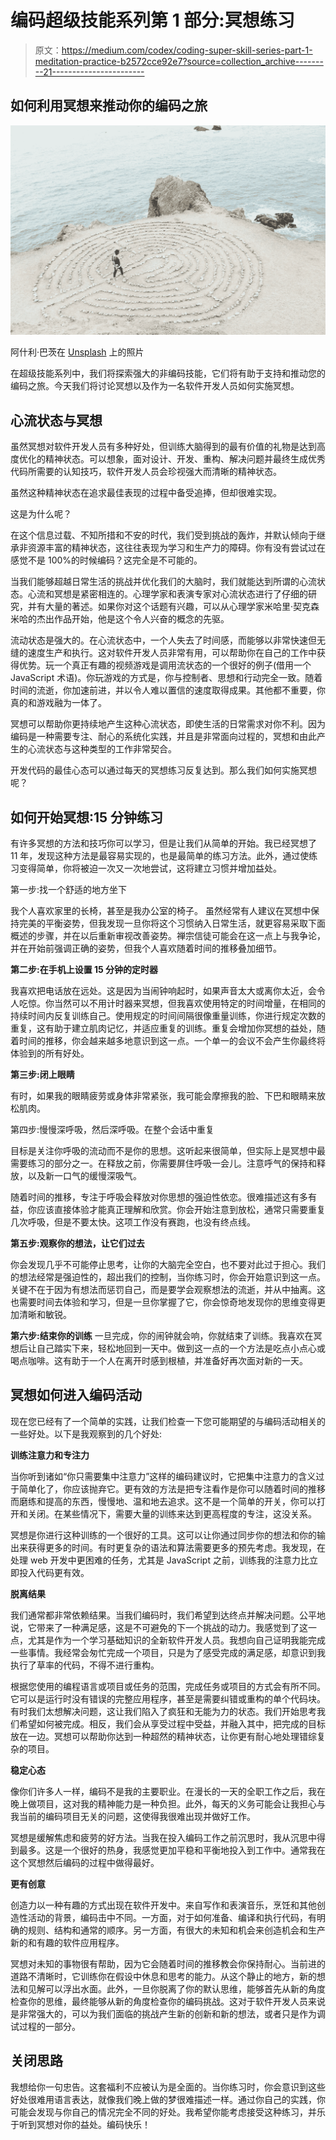# 编码超级技能系列第 1 部分:冥想练习

> 原文：<https://medium.com/codex/coding-super-skill-series-part-1-meditation-practice-b2572cce92e7?source=collection_archive---------21----------------------->

## 如何利用冥想来推动你的编码之旅

![](img/021e6cb4d823e90d74dab589c998e21e.png)

阿什利·巴茨在 [Unsplash](https://unsplash.com/s/photos/meditation-and-software?utm_source=unsplash&utm_medium=referral&utm_content=creditCopyText) 上的照片

在超级技能系列中，我们将探索强大的非编码技能，它们将有助于支持和推动您的编码之旅。今天我们将讨论冥想以及作为一名软件开发人员如何实施冥想。

## 心流状态与冥想

虽然冥想对软件开发人员有多种好处，但训练大脑得到的最有价值的礼物是达到高度优化的精神状态。可以想象，面对设计、开发、重构、解决问题并最终生成优秀代码所需要的认知技巧，软件开发人员会珍视强大而清晰的精神状态。

虽然这种精神状态在追求最佳表现的过程中备受追捧，但却很难实现。

这是为什么呢？

在这个信息过载、不知所措和不安的时代，我们受到挑战的轰炸，并默认倾向于继承非资源丰富的精神状态，这往往表现为学习和生产力的障碍。你有没有尝试过在感觉不是 100%的时候编码？这完全是不可能的。

当我们能够超越日常生活的挑战并优化我们的大脑时，我们就能达到所谓的心流状态。心流和冥想是紧密相连的。心理学家和表演专家对心流状态进行了仔细的研究，并有大量的著述。如果你对这个话题有兴趣，可以从心理学家米哈里·契克森米哈的杰出作品开始，他是这个令人兴奋的概念的先驱。

流动状态是强大的。在心流状态中，一个人失去了时间感，而能够以非常快速但无缝的速度生产和执行。这对软件开发人员非常有用，可以帮助你在自己的工作中获得优势。玩一个真正有趣的视频游戏是调用流状态的一个很好的例子(借用一个 JavaScript 术语)。你玩游戏的方式是，你与控制者、思想和行动完全一致。随着时间的流逝，你加速前进，并以令人难以置信的速度取得成果。其他都不重要，你真的和游戏融为一体了。

冥想可以帮助你更持续地产生这种心流状态，即使生活的日常需求对你不利。因为编码是一种需要专注、耐心的系统化实践，并且是非常面向过程的，冥想和由此产生的心流状态与这种类型的工作非常契合。

开发代码的最佳心态可以通过每天的冥想练习反复达到。那么我们如何实施冥想呢？

## 如何开始冥想:15 分钟练习

有许多冥想的方法和技巧你可以学习，但是让我们从简单的开始。我已经冥想了 11 年，发现这种方法是最容易实现的，也是最简单的练习方法。此外，通过使练习变得简单，你将被迫一次又一次地尝试，这将建立习惯并增加益处。

第一步:找一个舒适的地方坐下

我个人喜欢家里的长椅，甚至是我办公室的椅子。
虽然经常有人建议在冥想中保持完美的平衡姿势，但我发现一旦你将这个习惯纳入日常生活，就更容易采取下面概述的步骤，并在以后重新审视改善姿势。禅宗信徒可能会在这一点上与我争论，并在开始前强调正确的姿势，但我个人喜欢随着时间的推移叠加细节。

**第二步:在手机上设置 15 分钟的定时器**

我喜欢把电话放在远处。这是因为当闹钟响起时，如果声音太大或离你太近，会令人吃惊。你当然可以不用计时器来冥想，但我喜欢使用特定的时间增量，在相同的持续时间内反复训练自己。使用规定的时间间隔很像重量训练，你进行规定次数的重复，这有助于建立肌肉记忆，并适应重复的训练。重复会增加你冥想的益处，随着时间的推移，你会越来越多地意识到这一点。一个单一的会议不会产生你最终将体验到的所有好处。

**第三步:闭上眼睛**

有时，如果我的眼睛疲劳或身体非常紧张，我可能会摩擦我的脸、下巴和眼睛来放松肌肉。

第四步:慢慢深呼吸，然后深呼吸。在整个会话中重复

目标是关注你呼吸的流动而不是你的思想。这听起来很简单，但实际上是冥想中最需要练习的部分之一。在释放之前，你需要屏住呼吸一会儿。注意呼气的保持和释放，以及新一口气的缓慢深吸气。

随着时间的推移，专注于呼吸会释放对你思想的强迫性依恋。很难描述这有多有益，你应该直接体验才能真正理解和欣赏。你会开始注意到放松，通常只需要重复几次呼吸，但是不要太快。这项工作没有赛跑，也没有终点线。

**第五步:观察你的想法，让它们过去**

你会发现几乎不可能停止思考，让你的大脑完全空白，也不要对此过于担心。我们的想法经常是强迫性的，超出我们的控制，当你练习时，你会开始意识到这一点。
关键不在于因为有想法而惩罚自己，而是要学会观察想法的流逝，并从中抽离。这也需要时间去体验和学习，但是一旦你掌握了它，你会惊奇地发现你的思维变得更加清晰和敏锐。

**第六步:结束你的训练**
一旦完成，你的闹钟就会响，你就结束了训练。我喜欢在冥想后让自己踏实下来，轻松地回到一天中。做到这一点的一个方法是吃点小点心或喝点咖啡。这有助于一个人在离开时感到根植，并准备好再次面对新的一天。

## 冥想如何进入编码活动

现在您已经有了一个简单的实践，让我们检查一下您可能期望的与编码活动相关的一些好处。以下是我观察到的几个好处:

**训练注意力和专注力**

当你听到诸如“你只需要集中注意力”这样的编码建议时，它把集中注意力的含义过于简单化了，你应该抛弃它。更有效的方法是把专注看作是你可以随着时间的推移而磨练和提高的东西，慢慢地、温和地去追求。这不是一个简单的开关，你可以打开和关闭。在某些情况下，需要大量的训练来达到更高程度的专注，这没关系。

冥想是你进行这种训练的一个很好的工具。这可以让你通过同步你的想法和你的输出来获得更多的时间。有时更复杂的语法和算法需要更多的预先考虑。我发现，在处理 web 开发中更困难的任务，尤其是 JavaScript 之前，训练我的注意力比立即投入代码更有效。

**脱离结果**

我们通常都非常依赖结果。当我们编码时，我们希望到达终点并解决问题。公平地说，它带来了一种满足感，这是不可避免的下一个挑战的动力。我感觉到了这一点，尤其是作为一个学习基础知识的全新软件开发人员。我想向自己证明我能完成一些事情。我经常会匆忙完成一个项目，只是为了感受完成的满足感，却意识到我执行了草率的代码，不得不进行重构。

根据您使用的编程语言或项目或任务的范围，完成任务或项目的方式会有所不同。它可以是运行时没有错误的完整应用程序，甚至是需要纠错或重构的单个代码块。有时我们太想解决问题，这让我们陷入了疯狂和无能为力的状态。我们开始思考我们希望如何被完成。相反，我们会从享受过程中受益，并融入其中，把完成的目标放在一边。冥想可以帮助你达到一种超然的精神状态，让你更有耐心地处理错综复杂的项目。

**稳定心态**

像你们许多人一样，编码不是我的主要职业。在漫长的一天的全职工作之后，我在晚上做项目，这对我的精神能力是一种负担。此外，每天的义务可能会让我担心与我当前的编码项目无关的问题，这使得我很难出现并做好工作。

冥想是缓解焦虑和疲劳的好方法。当我在投入编码工作之前沉思时，我从沉思中得到最多。这是一个很好的热身，我感觉更加平稳和平衡地投入到工作中。通常我在这个冥想然后编码的过程中做得最好。

**更有创意**

创造力以一种有趣的方式出现在软件开发中。来自写作和表演音乐，烹饪和其他创造性活动的背景，编码击中不同。一方面，对于如何准备、编译和执行代码，有明确的规则、结构和通常的顺序。另一方面，有很大的未知和机会来创造机会和生产新的和有趣的软件应用程序。

冥想对未知的事物很有帮助，因为它会随着时间的推移教会你保持耐心。当前进的道路不清晰时，它训练你在假设中休息和思考的能力。从这个静止的地方，新的想法和见解可以浮出水面。此外，一旦你脱离了你的默认思维，能够首先从新的角度检查你的思维，最终能够从新的角度检查你的编码挑战。这对于软件开发人员来说是非常强大的，可以为我们面临的挑战产生新的创新和新的想法，或者只是作为调试过程的一部分。

## **关闭思路**

我想给你一句忠告。这套福利不应被认为是全面的。当你练习时，你会意识到这些好处很难用语言表达，就像我们晚上做的梦很难描述一样。通过你自己的实践，你可能会发现与你自己的情况完全不同的好处。我希望你能考虑接受这种练习，并乐于听到冥想对你的益处。编码快乐！